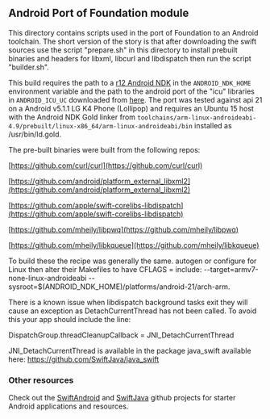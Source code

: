 
## Android Port of Foundation module

This directory contains scripts used in the port of Foundation to
an Android toolchain. The short version of the story is that after
downloading the swift sources use the script "prepare.sh" in this
directory to install prebuilt binaries and headers for libxml,
libcurl and libdispatch then run the script "builder.sh".

This build requires the path to a [r12 Android NDK](http://developer.android.com/ndk/downloads/index.html) in the
`ANDROID_NDK_HOME` environment variable and the path to the
android port of the "icu" libraries in `ANDROID_ICU_UC`
downloaded from [here](https://github.com/SwiftAndroid/libiconv-libicu-android/releases/download/android-ndk-r12/libiconv-libicu-armeabi-v7a-ubuntu-15.10-ndk-r12.tar.gz).
The port was tested against api 21 on a Android v5.1.1 LG K4 Phone (Lollipop)
and requires an Ubuntu 15 host with the Android NDK Gold linker from
`toolchains/arm-linux-androideabi-4.9/prebuilt/linux-x86_64/arm-linux-androideabi/bin` installed as /usr/bin/ld.gold.

The pre-built binaries were built from the following repos:

[https://github.com/curl/curl](https://github.com/curl/curl)

[https://github.com/android/platform_external_libxml2](https://github.com/android/platform_external_libxml2)

[https://github.com/apple/swift-corelibs-libdispatch](https://github.com/apple/swift-corelibs-libdispatch)

[https://github.com/mheily/libpwq](https://github.com/mheily/libpwq)

[https://github.com/mheily/libkqueue](https://github.com/mheily/libkqueue)

To build these the recipe was generally the same. autogen or configure
for Linux then alter their Makefiles to have CFLAGS = include: --target=armv7-none-linux-androideabi --sysroot=$(ANDROID_NDK_HOME)/platforms/android-21/arch-arm.

There is a known issue when libdispatch background tasks exit
they will cause an exception as DetachCurrentThread has not
been called. To avoid this your app should include the line:

   DispatchGroup.threadCleanupCallback = JNI_DetachCurrentThread

JNI_DetachCurrentThread is available in the package java_swift
available here: https://github.com/SwiftJava/java_swift

### Other resources

Check out the [SwiftAndroid](https://github.com/SwiftAndroid) and
[SwiftJava](https://github.com/SwiftJava) github projects for
starter Android applications and resources.
